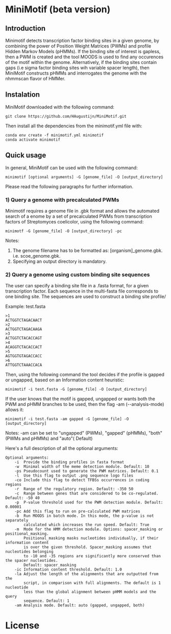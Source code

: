 # MiniMotif (beta version)

## Introduction

Minimotif detects transcription factor binding sites in a given genome, by combining the power of Position Weight Matrices (PWMs) and profile Hidden Markov Models (pHMMs). If the binding site of interest is gapless, then a PWM is created and the tool MOODS is used to find any occurences of the motif within the genome. Alternatively, if the binding sites contain gaps (i.e sigma factor binding sites wih variable spacer length), then MiniMotif constructs pHMMs and interrogates the genome with the nhmmscan flavor of HMMer.

## Instalation

MiniMotif downloaded with the following command:

```
git clone https://github.com/HAugustijn/MiniMotif.git
```

Then install all the dependencies from the minimotif.yml file with:

```
conda env create -f minimotif.yml minimotif
conda activate minimotif
```

## Quick usage 

In general, MiniMotif can be used with the following command:

```
minimotif [optional arguments] -G [genome_file] -O [output_directory]
```
Please read the following paragraphs for further information.

### 1) Query a genome with precalculated PWMs

Minimotif requires a genome file in .gbk format and allows the automated search of a enome by a set of precalculated PWMs from transcription factors of Streptomyces coelicolor, using the following command:

```
minimotf -G [genome_file] -O [output_directory] -pc

```
Notes: 
1. The genome filename has to be formatted as: [organism]_genome.gbk. i.e. scoe_genome.gbk.
2. Specifying an output directory is mandatory.

### 2) Query a genome using custom binding site sequences

The user can specify a binding site file in a .fasta format, for a given transcription factor. Each sequence in the multi-fasta file corresponds to one binding site. The sequences are used to construct a binding site profile/

Example: test.fasta
```
>1
ACTGGTCTAGACAACT
>2
ACTGGTCTAGACAAGA
>3
ACTGGTCTACACCAGT
>4
ACAGGTCTACACCACT
>5
AGTGGTGTAGACCACC
>6
ATTGGTCTAAACCACA
```
Then, using the following command the tool decides if the profile is gapped or ungapped, based on an Information content  heuristic:

```
minimotif -i test.fasta -G [genome_file] -O [output_directory]
```
If the user knows that the motif is gapped, ungapped or wants both the PWM and pHMM branches to be used, then the flag -am (--analysis-mode) allows it:

```
minimotif -i test.fasta -am gapped -G [genome_file] -O [output_directory]
```
Notes: -am can be set to "ungapped" (PWMs), "gapped" (pHMMs), "both" (PWMs and pHMMs) and "auto"( Default)

Here's a full description of all the optional arguments:

```
Optional arguments:
    -i  Provide the binding profiles in fasta format
    -w  Minimal width of the meme detection module. Default: 10
    -ps Pseudocount used to generate the PWM matrices. Default: 0.1
    -l  Use this flag to output .png sequence logo files
    -co Include this flag to detect TFBSs occurrences in coding regions
    -r  Range of the regulatory region. Default: -350 50
    -c  Range between genes that are considered to be co-regulated. Default: -50 40
    -p  P-value threshold used for the PWM detection module. Default: 0.00001
    -pc Add this flag to run on pre-calculated PWM matrices
    -b  Run MOODS in batch mode. In this mode, the p-value is not separately 
        calculated which increases the run speed. Default: True
    -m  Mode for the HMM detection module. Options: spacer_masking or positional_masking.
        Positional_masking masks nucleotides individually, if their information content 
        is over the given threshold. Spacer_masking assumes that nucleotides belonging 
        to -10 and -35 regions are significantly more conserved than the spacer nucleotides.
        Default: spacer_masking
    -ic Information content threshold. Default: 1.0
    -la Adjust the length of the alignments that are outputted from the 
        script, in comparison with full alignments. The default is 1 nucleotide
        less than the global alignment between pHMM models and the query
        sequence. Default: 1
    -am Analysis mode. Default: auto (gapped, ungapped, both)
```
# License


